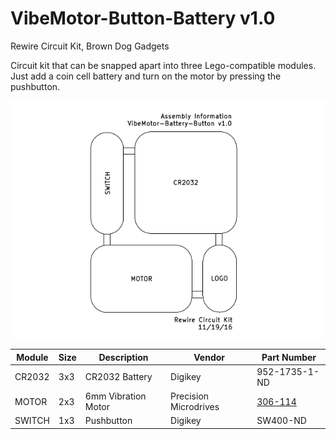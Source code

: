 # VibeMotor-Button-Battery v1.0

Rewire Circuit Kit, Brown Dog Gadgets  

Circuit kit that can be snapped apart into three Lego-compatible modules. Just add a coin cell battery and turn on the motor by pressing the pushbutton. 

![](assembly.png)

|Module|Size|Description|Vendor|Part Number|
|------|----|-----------|------|-----------|
|CR2032|3x3|CR2032 Battery|Digikey|952-1735-1-ND|
|MOTOR|2x3|6mm Vibration Motor|Precision Microdrives|<a href="https://www.precisionmicrodrives.com/product/306-114-6mm-vibration-motor-10mm-type">306-114</a>|
|SWITCH|1x3|Pushbutton|Digikey|SW400-ND|


